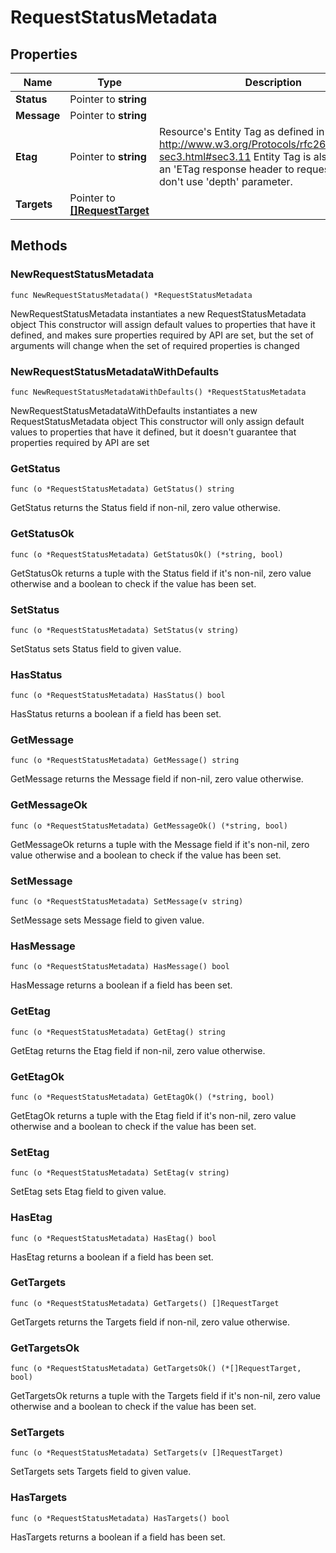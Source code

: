 # RequestStatusMetadata

## Properties

|Name | Type | Description | Notes|
|------------ | ------------- | ------------- | -------------|
|**Status** | Pointer to **string** |  | [optional] |
|**Message** | Pointer to **string** |  | [optional] |
|**Etag** | Pointer to **string** | Resource&#39;s Entity Tag as defined in http://www.w3.org/Protocols/rfc2616/rfc2616-sec3.html#sec3.11  Entity Tag is also added as an &#39;ETag response header to requests which don&#39;t use &#39;depth&#39; parameter.  | [optional] [readonly] |
|**Targets** | Pointer to [**[]RequestTarget**](RequestTarget.md) |  | [optional] |

## Methods

### NewRequestStatusMetadata

`func NewRequestStatusMetadata() *RequestStatusMetadata`

NewRequestStatusMetadata instantiates a new RequestStatusMetadata object
This constructor will assign default values to properties that have it defined,
and makes sure properties required by API are set, but the set of arguments
will change when the set of required properties is changed

### NewRequestStatusMetadataWithDefaults

`func NewRequestStatusMetadataWithDefaults() *RequestStatusMetadata`

NewRequestStatusMetadataWithDefaults instantiates a new RequestStatusMetadata object
This constructor will only assign default values to properties that have it defined,
but it doesn't guarantee that properties required by API are set

### GetStatus

`func (o *RequestStatusMetadata) GetStatus() string`

GetStatus returns the Status field if non-nil, zero value otherwise.

### GetStatusOk

`func (o *RequestStatusMetadata) GetStatusOk() (*string, bool)`

GetStatusOk returns a tuple with the Status field if it's non-nil, zero value otherwise
and a boolean to check if the value has been set.

### SetStatus

`func (o *RequestStatusMetadata) SetStatus(v string)`

SetStatus sets Status field to given value.

### HasStatus

`func (o *RequestStatusMetadata) HasStatus() bool`

HasStatus returns a boolean if a field has been set.

### GetMessage

`func (o *RequestStatusMetadata) GetMessage() string`

GetMessage returns the Message field if non-nil, zero value otherwise.

### GetMessageOk

`func (o *RequestStatusMetadata) GetMessageOk() (*string, bool)`

GetMessageOk returns a tuple with the Message field if it's non-nil, zero value otherwise
and a boolean to check if the value has been set.

### SetMessage

`func (o *RequestStatusMetadata) SetMessage(v string)`

SetMessage sets Message field to given value.

### HasMessage

`func (o *RequestStatusMetadata) HasMessage() bool`

HasMessage returns a boolean if a field has been set.

### GetEtag

`func (o *RequestStatusMetadata) GetEtag() string`

GetEtag returns the Etag field if non-nil, zero value otherwise.

### GetEtagOk

`func (o *RequestStatusMetadata) GetEtagOk() (*string, bool)`

GetEtagOk returns a tuple with the Etag field if it's non-nil, zero value otherwise
and a boolean to check if the value has been set.

### SetEtag

`func (o *RequestStatusMetadata) SetEtag(v string)`

SetEtag sets Etag field to given value.

### HasEtag

`func (o *RequestStatusMetadata) HasEtag() bool`

HasEtag returns a boolean if a field has been set.

### GetTargets

`func (o *RequestStatusMetadata) GetTargets() []RequestTarget`

GetTargets returns the Targets field if non-nil, zero value otherwise.

### GetTargetsOk

`func (o *RequestStatusMetadata) GetTargetsOk() (*[]RequestTarget, bool)`

GetTargetsOk returns a tuple with the Targets field if it's non-nil, zero value otherwise
and a boolean to check if the value has been set.

### SetTargets

`func (o *RequestStatusMetadata) SetTargets(v []RequestTarget)`

SetTargets sets Targets field to given value.

### HasTargets

`func (o *RequestStatusMetadata) HasTargets() bool`

HasTargets returns a boolean if a field has been set.


